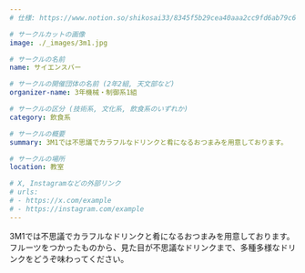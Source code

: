 ```yaml
---
# 仕様: https://www.notion.so/shikosai33/8345f5b29cea40aaa2cc9fd6ab79c6a6?pvs=4#5438a1577b604f39a67658a72f2283b8

# サークルカットの画像
image: ./_images/3m1.jpg

# サークルの名前
name: サイエンスバー

# サークルの開催団体の名前 (2年2組, 天文部など)
organizer-name: 3年機械・制御系1組

# サークルの区分 (技術系, 文化系, 飲食系のいずれか)
category: 飲食系

# サークルの概要
summary: 3M1では不思議でカラフルなドリンクと肴になるおつまみを用意しております。

# サークルの場所
location: 教室

# X, Instagramなどの外部リンク
# urls:
# - https://x.com/example
# - https://instagram.com/example
---
```

3M1では不思議でカラフルなドリンクと肴になるおつまみを用意しております。
フルーツをつかったものから、見た目が不思議なドリンクまで、多種多様なドリンクをどうぞ味わってください。
